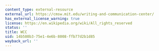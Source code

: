 ```yaml
---
content_type: external-resource
external_url: https://cmsw.mit.edu/writing-and-communication-center/
has_external_license_warning: true
license: https://en.wikipedia.org/wiki/All_rights_reserved
status: ''
title: WCC
uid: 14b580b3-75e1-4e6b-8008-ffb77d2b1d85
wayback_url: ''
---
```

